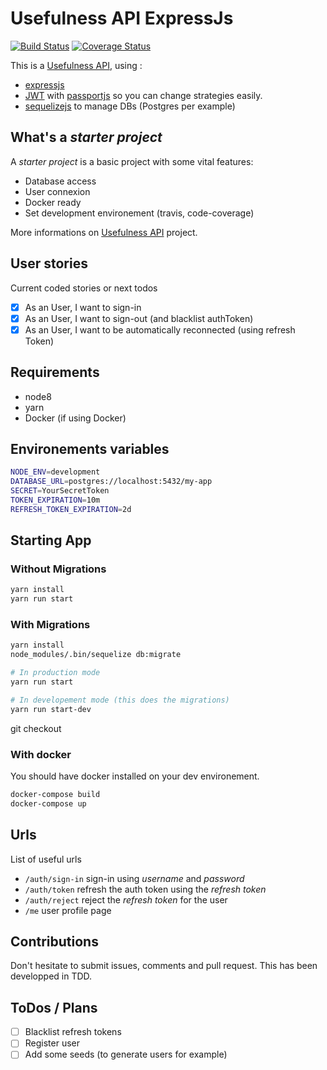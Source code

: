 # Usefulness API ExpressJs

[![Build Status](https://travis-ci.org/remithomas/usefulness-api-expressjs.svg?branch=master)](https://travis-ci.org/remithomas/usefulness-api-expressjs)
[![Coverage Status](https://coveralls.io/repos/github/remithomas/usefulness-api-expressjs/badge.svg?branch=master)](https://coveralls.io/github/remithomas/usefulness-api-expressjs)

This is a [Usefulness API](https://github.com/remithomas/usefulness-apis), using :

- [expressjs](http://expressjs.com)
- [JWT](https://jwt.io) with [passportjs](http://www.passportjs.org) so you can change strategies easily.
- [sequelizejs](http://docs.sequelizejs.com) to manage DBs (Postgres per example)

## What's a _starter project_

A _starter project_ is a basic project with some vital features:

- Database access
- User connexion
- Docker ready
- Set development environement (travis, code-coverage)

More informations on [Usefulness API](https://github.com/remithomas/usefulness-apis) project.

## User stories

Current coded stories or next todos

- [X] As an User, I want to sign-in
- [X] As an User, I want to sign-out (and blacklist authToken)
- [X] As an User, I want to be automatically reconnected (using refresh Token)

## Requirements

- node8
- yarn
- Docker (if using Docker)

## Environements variables

```bash
NODE_ENV=development
DATABASE_URL=postgres://localhost:5432/my-app
SECRET=YourSecretToken
TOKEN_EXPIRATION=10m
REFRESH_TOKEN_EXPIRATION=2d
```

## Starting App

### Without Migrations

```bash
yarn install
yarn run start
```

### With Migrations

```bash
yarn install
node_modules/.bin/sequelize db:migrate

# In production mode
yarn run start

# In developement mode (this does the migrations)
yarn run start-dev
```
git checkout 
### With docker

You should have docker installed on your dev environement.

```bash
docker-compose build
docker-compose up
```

## Urls

List of useful urls

- `/auth/sign-in` sign-in using _username_ and _password_
- `/auth/token` refresh the auth token using the _refresh token_
- `/auth/reject` reject the _refresh token_ for the user
- `/me` user profile page

## Contributions

Don't hesitate to submit issues, comments and pull request.
This has been developped in TDD.

## ToDos / Plans

- [ ] Blacklist refresh tokens
- [ ] Register user
- [ ] Add some seeds (to generate users for example)